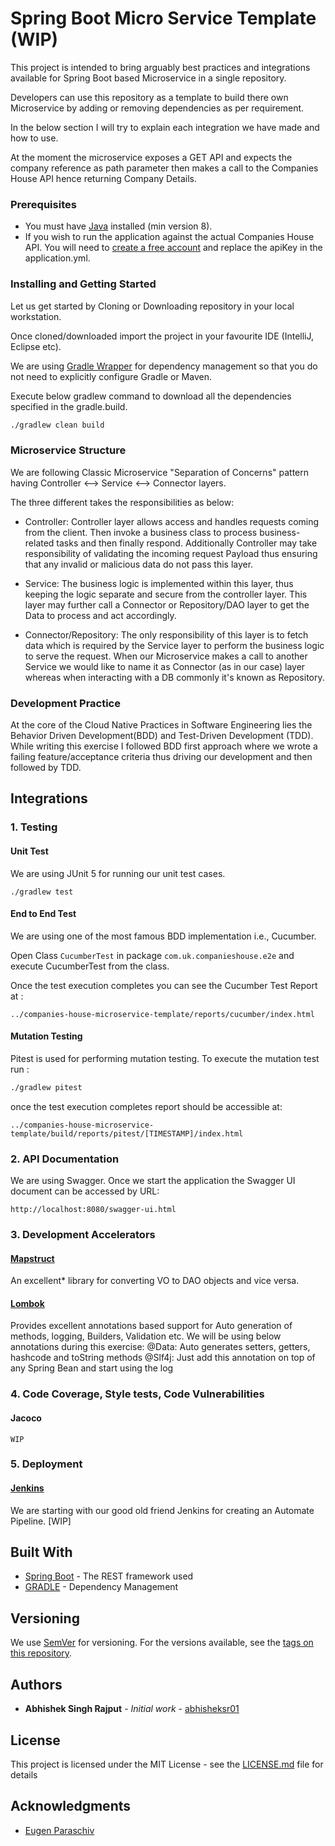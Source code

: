 # Spring Boot Micro Service Template (WIP)

This project is intended to bring arguably best practices and
integrations available for Spring Boot based Microservice in a single
repository.

Developers can use this repository as a template to build there own
Microservice by adding or removing dependencies as per requirement.

In the below section I will try to explain each integration we have made
and how to use.

At the moment the microservice exposes a GET API and expects the company
reference as path parameter then makes a call to the Companies House API
hence returning Company Details.

### Prerequisites

* You must have [Java](https://www.oracle.com/technetwork/java/javaee/documentation/ee8-install-guide-3894351.html)
installed (min version 8).
* If you wish to run the application against the actual Companies House
API. You will need to [create a free account](https://developer.companieshouse.gov.uk/developer/signin)
and replace the apiKey in the application.yml.

### Installing and Getting Started

Let us get started by Cloning or Downloading repository in your local
workstation.

Once cloned/downloaded import the project in your favourite IDE (IntelliJ, Eclipse etc).

We are using [Gradle Wrapper](https://docs.gradle.org/current/userguide/gradle_wrapper.html) for dependency management so that you do not need to explicitly configure Gradle or Maven.

Execute below gradlew command to download all the dependencies specified in the gradle.build.

```bash
./gradlew clean build 
```

### Microservice Structure 

We are following Classic Microservice "Separation of Concerns" pattern having Controller <--> Service <--> Connector layers.

The three different takes the responsibilities as below:

* Controller: Controller layer allows access and handles requests coming from the client. Then invoke a business class to process business-related tasks and then finally respond. Additionally Controller may take responsibility of validating the incoming request Payload thus ensuring that any invalid or malicious data do not pass this layer.

* Service: The business logic is implemented within this layer, thus keeping the logic separate and secure from the controller layer. This layer may further call a Connector or Repository/DAO layer to get the Data to process and act accordingly.

* Connector/Repository: The only responsibility of this layer is to fetch data which is required by the Service layer to perform the business logic to serve the request. When our Microservice makes a call to another Service we would like to name it as Connector (as in our case) layer whereas when interacting with a DB commonly it's known as Repository.

### Development Practice

At the core of the Cloud Native Practices in Software Engineering lies the Behavior Driven Development(BDD) and Test-Driven Development (TDD). 
While writing this exercise I followed BDD first approach where we wrote a failing feature/acceptance criteria thus driving our development and then followed by TDD.

## Integrations

### 1. Testing

#### Unit Test
We are using JUnit 5 for running our unit test cases.
```
./gradlew test
```

#### End to End Test
We are using one of the most famous BDD implementation i.e., Cucumber.

Open Class ```CucumberTest``` in package ```com.uk.companieshouse.e2e``` and execute CucumberTest from the class.

Once the test execution completes you can see the Cucumber Test Report at :

```
../companies-house-microservice-template/reports/cucumber/index.html
```

#### Mutation Testing

Pitest is used for performing mutation testing.
To execute the mutation test run :

```bash
./gradlew pitest
```

once the test execution completes report should be accessible at:
```
../companies-house-microservice-template/build/reports/pitest/[TIMESTAMP]/index.html
```

### 2. API Documentation

We are using Swagger.
Once we start the application the Swagger UI document can be accessed by URL:

```
http://localhost:8080/swagger-ui.html
```
### 3. Development Accelerators

#### [Mapstruct](https://mapstruct.org/)

An excellent* library for converting VO to DAO objects and vice versa.

#### [Lombok](https://projectlombok.org/)

Provides excellent annotations based support for Auto generation of methods, logging, Builders, Validation etc.
We will be using below annotations during this exercise:
@Data: Auto generates setters, getters, hashcode and toString methods
@Slf4j: Just add this annotation on top of any Spring Bean and start using the log 


### 4. Code Coverage, Style tests, Code Vulnerabilities

#### Jacoco

<!-- Explain what these tests test and why -->

```
WIP
```

### 5. Deployment

#### [Jenkins](https://jenkins.io/)
We are starting with our good old friend Jenkins for creating an Automate Pipeline.
[WIP]

<!-- Add additional notes about how to deploy this on a live system -->

## Built With

* [Spring Boot](https://spring.io/projects/spring-boot) - The REST framework
used
* [GRADLE](https://gradle.org/) - Dependency Management

## Versioning

We use [SemVer](http://semver.org/) for versioning. For the versions
available, see the
[tags on this repository](https://github.com/your/project/tags).

## Authors

* **Abhishek Singh Rajput** - *Initial work* -
[abhisheksr01](https://github.com/abhisheksr01)

## License

This project is licensed under the MIT License - see the
[LICENSE.md](LICENSE.md) file for details

## Acknowledgments

* [Eugen Paraschiv](https://www.baeldung.com/)